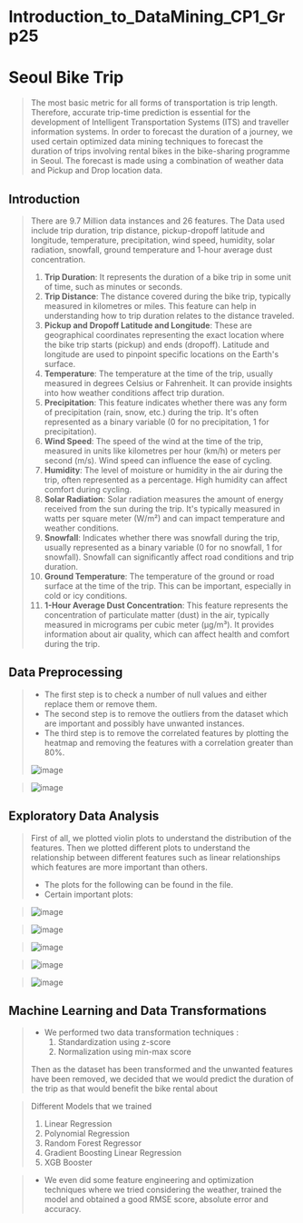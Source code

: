 # Introduction_to_DataMining_CP1_Grp25

# **Seoul Bike Trip**
> The most basic metric for all forms of transportation is trip length. Therefore, accurate trip-time prediction is essential for the development of Intelligent Transportation Systems (ITS) and traveller information systems. In order to forecast the duration of a journey, we used certain optimized data mining techniques to forecast the duration of trips involving rental bikes in the bike-sharing programme in Seoul. The forecast is made using a combination of weather data and Pickup and Drop location data.


## Introduction

> There are 9.7 Million data instances and 26 features.
> The Data used include trip duration, trip distance, pickup-dropoff latitude and longitude, temperature, precipitation, wind speed, humidity, solar radiation, snowfall, ground temperature and 1-hour average dust concentration.
> 1. **Trip Duration**: It represents the duration of a bike trip in some unit of time, such as minutes or seconds.
> 1. **Trip Distance**: The distance covered during the bike trip, typically measured in kilometres or miles. This feature can help in understanding how to trip duration relates to the distance traveled.
> 1. **Pickup and Dropoff Latitude and Longitude**: These are geographical coordinates representing the exact location where the bike trip starts (pickup) and ends (dropoff). Latitude and longitude are used to pinpoint specific locations on the Earth's surface.
> 1. **Temperature**: The temperature at the time of the trip, usually measured in degrees Celsius or Fahrenheit. It can provide insights into how weather conditions affect trip duration.
> 1. **Precipitation**: This feature indicates whether there was any form of precipitation (rain, snow, etc.) during the trip. It's often represented as a binary variable (0 for no precipitation, 1 for precipitation).
> 1. **Wind Speed**: The speed of the wind at the time of the trip, measured in units like kilometres per hour (km/h) or meters per second (m/s). Wind speed can influence the ease of cycling.
> 1. **Humidity**: The level of moisture or humidity in the air during the trip, often represented as a percentage. High humidity can affect comfort during cycling.
> 1. **Solar Radiation**: Solar radiation measures the amount of energy received from the sun during the trip. It's typically measured in watts per square meter (W/m²) and can impact temperature and weather conditions.
> 1. **Snowfall**: Indicates whether there was snowfall during the trip, usually represented as a binary variable (0 for no snowfall, 1 for snowfall). Snowfall can significantly affect road conditions and trip duration.
> 1. **Ground Temperature**: The temperature of the ground or road surface at the time of the trip. This can be important, especially in cold or icy conditions.
> 1. **1-Hour Average Dust Concentration**: This feature represents the concentration of particulate matter (dust) in the air, typically measured in micrograms per cubic meter (µg/m³). It provides information about air quality, which can affect health and comfort during the trip.

## Data Preprocessing 
> - The first step is to check a number of null values and either replace them or remove them.
> - The second step is to remove the outliers from the dataset which are important and possibly have unwanted instances.
> - The third step is to remove the correlated features by plotting the heatmap and removing the features with a correlation greater than 80%.
>   
>  ![image](https://github.com/Bhavya418/Introduction_to_DataMining_CP1_Grp25/assets/85784299/36809aac-99d4-4141-8e2c-0b70c0a90bb7)

> ![image](https://github.com/Bhavya418/Introduction_to_DataMining_CP1_Grp25/assets/85784299/5f421047-9ee2-461b-9b44-8359c7bcc326)



## Exploratory Data Analysis
> First of all, we plotted violin plots to understand the distribution of the features.
> Then we plotted different plots to understand the relationship between different features such as linear relationships which features are more important than others.
> - The plots for the following can be found in the file.
> - Certain important plots:

>  ![image](https://github.com/Bhavya418/Introduction_to_DataMining_CP1_Grp25/assets/85784299/5330fd05-90dd-4e0a-8f83-07401872df7c)
  
>  ![image](https://github.com/Bhavya418/Introduction_to_DataMining_CP1_Grp25/assets/85784299/0b1ea625-affc-483b-b367-739075a63e0e)

>  ![image](https://github.com/Bhavya418/Introduction_to_DataMining_CP1_Grp25/assets/85784299/f1b801dd-32bd-4a7f-bda9-e5bfcfc8bd4c)

>  ![image](https://github.com/Bhavya418/Introduction_to_DataMining_CP1_Grp25/assets/85784299/ce62e1f7-f671-475e-b467-b2e9a029db03)

> ![image](https://github.com/Bhavya418/Introduction_to_DataMining_CP1_Grp25/assets/85784299/939063f4-f853-472f-ab85-36c8e502e122)

  
## Machine Learning and Data Transformations

> - We performed two data transformation techniques :
>   1. Standardization using z-score
>   2. Normalization using min-max score
>      
> Then as the dataset has been transformed and the unwanted features have been removed, we decided that we would predict the duration of the trip as that would benefit the bike rental about 

> Different Models that we trained
> 1. Linear Regression
> 2. Polynomial Regression
> 3. Random Forest Regressor
> 4. Gradient Boosting Linear Regression
> 5. XGB Booster 

> - We even did some feature engineering and optimization techniques where we tried considering the weather, trained the model and obtained a good RMSE score, absolute error and accuracy.


